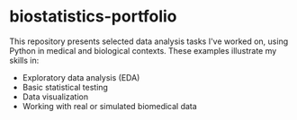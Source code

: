 # biostatistics-portfolio

This repository presents selected data analysis tasks I've worked on, using Python in medical and biological contexts. These examples illustrate my skills in:

- Exploratory data analysis (EDA)
- Basic statistical testing
- Data visualization
- Working with real or simulated biomedical data


